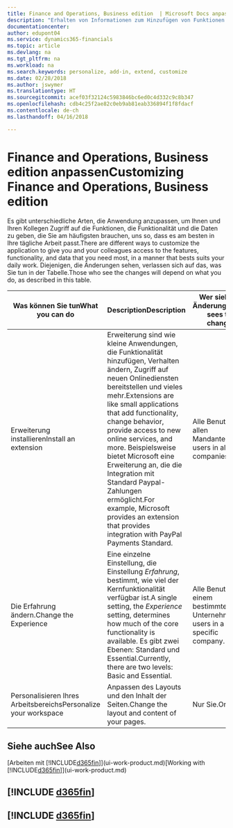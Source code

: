 ```yaml
---
title: Finance and Operations, Business edition  | Microsoft Docs anpassen
description: "Erhalten von Informationen zum Hinzufügen von Funktionen in Finance and Operations, Business edition."
documentationcenter: 
author: edupont04
ms.service: dynamics365-financials
ms.topic: article
ms.devlang: na
ms.tgt_pltfrm: na
ms.workload: na
ms.search.keywords: personalize, add-in, extend, customize
ms.date: 02/28/2018
ms.author: jswymer
ms.translationtype: HT
ms.sourcegitcommit: acef03f32124c5983846bc6ed0c4d332c9c8b347
ms.openlocfilehash: cdb4c25f2ae82c0eb9ab81eab336894f1f8fdacf
ms.contentlocale: de-ch
ms.lasthandoff: 04/16/2018

---
```

# <a name="customizing-finance-and-operations-business-edition"></a><span data-ttu-id="ced43-103">Finance and Operations, Business edition anpassen</span><span class="sxs-lookup"><span data-stu-id="ced43-103">Customizing Finance and Operations, Business edition</span></span>
<!--NAV # Customizing Dynamics NAV -->
<span data-ttu-id="ced43-104">Es gibt unterschiedliche Arten, die Anwendung anzupassen, um Ihnen und Ihren Kollegen Zugriff auf die Funktionen, die Funktionalität und die Daten zu geben, die Sie am häufigsten brauchen, uns so, dass es am besten in Ihre tägliche Arbeit passt.</span><span class="sxs-lookup"><span data-stu-id="ced43-104">There are different ways to customize the application to give you and your colleagues access to the features, functionality, and data that you need most, in a manner that bests suits your daily work.</span></span> <span data-ttu-id="ced43-105">Diejenigen, die Änderungen sehen, verlassen sich auf das, was Sie tun in der Tabelle.</span><span class="sxs-lookup"><span data-stu-id="ced43-105">Those who see the changes will depend on what you do, as described in this table.</span></span>


|      <span data-ttu-id="ced43-106">Was können Sie tun</span><span class="sxs-lookup"><span data-stu-id="ced43-106">What you can do</span></span>       |                                                                                                              <span data-ttu-id="ced43-107">Description</span><span class="sxs-lookup"><span data-stu-id="ced43-107">Description</span></span>                                                                                                               |       <span data-ttu-id="ced43-108">Wer sieht die Änderungen</span><span class="sxs-lookup"><span data-stu-id="ced43-108">Who sees the changes</span></span>       |                                       <span data-ttu-id="ced43-109">Weitere Informationen</span><span class="sxs-lookup"><span data-stu-id="ced43-109">More information</span></span>                                       |
|----------------------------|----------------------------------------------------------------------------------------------------------------------------------------------------------------------------------------------------------------------------------------|----------------------------------|----------------------------------------------------------------------------------------------|
|    <span data-ttu-id="ced43-110">Erweiterung installieren</span><span class="sxs-lookup"><span data-stu-id="ced43-110">Install an extension</span></span>    | <span data-ttu-id="ced43-111">Erweiterung sind wie kleine Anwendungen, die Funktionalität hinzufügen, Verhalten ändern, Zugriff auf neuen Onlinediensten bereitstellen und vieles mehr.</span><span class="sxs-lookup"><span data-stu-id="ced43-111">Extensions are like small applications that add functionality, change behavior, provide access to new online services, and more.</span></span> <span data-ttu-id="ced43-112">Beispielsweise bietet Microsoft eine Erweiterung an, die die Integration mit Standard Paypal-Zahlungen ermöglicht.</span><span class="sxs-lookup"><span data-stu-id="ced43-112">For example, Microsoft provides an extension that provides integration with PayPal Payments Standard.</span></span> |   <span data-ttu-id="ced43-113">Alle Benutzer in allen Mandanten.</span><span class="sxs-lookup"><span data-stu-id="ced43-113">All users in all companies.</span></span>    |                       [<span data-ttu-id="ced43-114">Erweiterungen nutzen anpassen</span><span class="sxs-lookup"><span data-stu-id="ced43-114">Customizing Using Extensions</span></span>](ui-extensions.md)                       |
|   <span data-ttu-id="ced43-115">Die Erfahrung ändern.</span><span class="sxs-lookup"><span data-stu-id="ced43-115">Change the Experience</span></span>    |                                     <span data-ttu-id="ced43-116">Eine einzelne Einstellung, die Einstellung *Erfahrung*, bestimmt, wie viel der Kernfunktionalität verfügbar ist.</span><span class="sxs-lookup"><span data-stu-id="ced43-116">A single setting, the *Experience* setting, determines how much of the core functionality is available.</span></span> <span data-ttu-id="ced43-117">Es gibt zwei Ebenen: Standard und Essential.</span><span class="sxs-lookup"><span data-stu-id="ced43-117">Currently, there are two levels: Basic and Essential.</span></span>                                      | <span data-ttu-id="ced43-118">Alle Benutzer in einem bestimmten Unternehmen.</span><span class="sxs-lookup"><span data-stu-id="ced43-118">All users in a specific company.</span></span> | <span data-ttu-id="ced43-119">[Anpassen der[!INCLUDE[d365fin](includes/d365fin_md.md)]Erfahrung](ui-experiences.md)</span><span class="sxs-lookup"><span data-stu-id="ced43-119">[Customizing Your [!INCLUDE[d365fin](includes/d365fin_md.md)] Experience](ui-experiences.md)</span></span> |
| <span data-ttu-id="ced43-120">Personalisieren Ihres Arbeitsbereichs</span><span class="sxs-lookup"><span data-stu-id="ced43-120">Personalize your workspace</span></span> |                                                                                              <span data-ttu-id="ced43-121">Anpassen des Layouts und den Inhalt der Seiten.</span><span class="sxs-lookup"><span data-stu-id="ced43-121">Change the layout and content of your pages.</span></span>                                                                                              |            <span data-ttu-id="ced43-122">Nur Sie.</span><span class="sxs-lookup"><span data-stu-id="ced43-122">Only you.</span></span>             |                  [<span data-ttu-id="ced43-123">Personalisieren Ihres Arbeitsbereichs</span><span class="sxs-lookup"><span data-stu-id="ced43-123">Personalizing Your Workspace</span></span>](ui-personalization-user.md)                  |

## <a name="see-also"></a><span data-ttu-id="ced43-124">Siehe auch</span><span class="sxs-lookup"><span data-stu-id="ced43-124">See Also</span></span>
<span data-ttu-id="ced43-125">[Arbeiten mit [!INCLUDE[d365fin](includes/d365fin_md.md)]](ui-work-product.md)</span><span class="sxs-lookup"><span data-stu-id="ced43-125">[Working with [!INCLUDE[d365fin](includes/d365fin_md.md)]](ui-work-product.md)</span></span>  

## [!INCLUDE [d365fin](includes/free_trial_md.md)]  
## [!INCLUDE [d365fin](includes/training_link_md.md)]

